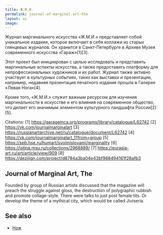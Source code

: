 ```yaml
---
title: Ж.М.И.
permalink: journal-of-marginal-art-the
layout: ai
image:
---
```


Журнал маргинального искусства «Ж.М.И.» представляет собой уникальное издание, которое включает в себя коллажи из старых глянцевых журналов. Он хранится в Санкт-Петербурге в Архиве Музея современного искусства «Гараж»[1][3].

Этот проект был инициирован с целью исследовать и представить маргинальные аспекты искусства, а также предоставить платформу для непрофессиональных художников и их работ. Журнал также активно участвует в культурных событиях, таких как выставки и презентации, например, недавняя презентация печатного издания прошла в Галерее «Левая Нога»[4].

Кроме того, «Ж.М.И.» служит важным ресурсом для изучения маргинальности в искусстве и его влияния на современное общество, что делает его значимым элементом культурного ландшафта России[2][5].

Citations:
[1] https://garagemca.org/programs/library/catalogue/L62742
[2] https://vk.com/journalmarginalart
[3] https://russianartarchive.net/ru/catalogue/document/L62742
[4] https://vk.com/journalmarginalart_1?from=group
[5] https://spb.hse.ru/humart/svoimislovami/marginality
[6] https://istina.msu.ru/collections/2968889/
[7] https://eurasia-art.ru/art/article/view/909
[8] https://deziiign.com/project/d8784a3ba04e43bf968494161f28afb3

## Journal of Marginal Art, The

Founded by group of Russian artists discussed that the magazine will preach the struggle against gloss, the destruction of polygraphic rubbish and promote collage-style. There were talks to just post female tits. Or develop the theme of a mythical city, which would be called Jiviseria.

## See also

+ [Нож](knife-magazine-the)
